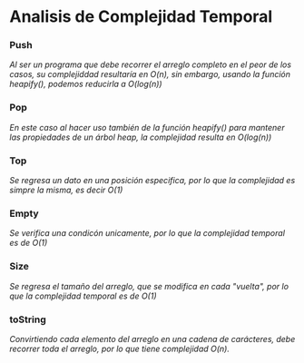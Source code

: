 # Analisis de Complejidad Temporal
### Push
*Al ser un programa que debe recorrer el arreglo completo en el peor de los casos, su complejiddad resultaría en O(n), sin embargo, usando la función
heapify(), podemos reducirla a O(log(n))*

### Pop
*En este caso al hacer uso también de la función heapify() para mantener las propiedades de un árbol heap, la complejidad resulta en O(log(n))*

### Top
*Se regresa un dato en una posición especifica, por lo que la complejidad es simpre la misma, es decir O(1)*

### Empty
*Se verifica una condicón unicamente, por lo que la complejidad temporal es de O(1)*

### Size
*Se regresa el tamaño del arreglo, que se modifica en cada "vuelta", por lo que la complejidad temporal es de O(1)*

### toString
*Convirtiendo cada elemento del arreglo en una cadena de carácteres, debe recorrer toda el arreglo, por lo que tiene complejidad O(n).*
